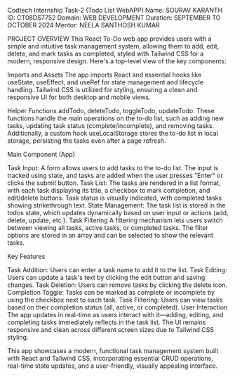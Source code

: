 Codtech Internship Task-2 (Todo List WebAPP) Name: SOURAV KARANTH ID: CT08DS7752 Domain: WEB DEVELOPMENT Duration: SEPTEMBER TO OCTOBER 2024 Mentor: NEELA SANTHOSH KUMAR

PROJECT OVERVIEW
This React To-Do web app provides users with a simple and intuitive task management system, allowing them to add, edit, delete, and mark tasks as completed, styled with Tailwind CSS for a modern, responsive design. Here's a top-level view of the key components:

Imports and Assets
The app imports React and essential hooks like useState, useEffect, and useRef for state management and lifecycle handling. Tailwind CSS is utilized for styling, ensuring a clean and responsive UI for both desktop and mobile views.

Helper Functions
addTodo, deleteTodo, toggleTodo, updateTodo: These functions handle the main operations on the to-do list, such as adding new tasks, updating task status (complete/incomplete), and removing tasks. Additionally, a custom hook useLocalStorage stores the to-do list in local storage, persisting the tasks even after a page refresh.

Main Component (App)

Task Input: A form allows users to add tasks to the to-do list. The input is tracked using state, and tasks are added when the user presses "Enter" or clicks the submit button.
Task List: The tasks are rendered in a list format, with each task displaying its title, a checkbox to mark completion, and edit/delete buttons. Task status is visually indicated, with completed tasks showing strikethrough text.
State Management: The task list is stored in the todos state, which updates dynamically based on user input or actions (add, delete, update, etc.).
Task Filtering
A filtering mechanism lets users switch between viewing all tasks, active tasks, or completed tasks. The filter options are stored in an array and can be selected to show the relevant tasks.

Key Features

Task Addition: Users can enter a task name to add it to the list.
Task Editing: Users can update a task's text by clicking the edit button and saving changes.
Task Deletion: Users can remove tasks by clicking the delete icon.
Completion Toggle: Tasks can be marked as complete or incomplete by using the checkbox next to each task.
Task Filtering: Users can view tasks based on their completion status (all, active, or completed).
User Interaction
The app updates in real-time as users interact with it—adding, editing, and completing tasks immediately reflects in the task list. The UI remains responsive and clean across different screen sizes due to Tailwind CSS styling.

This app showcases a modern, functional task management system built with React and Tailwind CSS, incorporating essential CRUD operations, real-time state updates, and a user-friendly, visually appealing interface.






